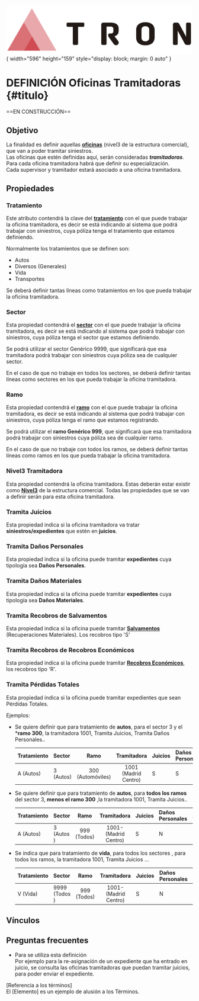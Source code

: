 ![Imagen LOGO](./00-Imagen/logo-TRON.png){ width="596" height="159" style="display: block; margin: 0 auto" }

# DEFINICIÓN Oficinas Tramitadoras {#titulo}

==EN CONSTRUCCIÓN==  

## **Objetivo** 
La finalidad es definir aquellas __[oficinas][nivel3]__ (nivel3 de la estructura comercial), que van a poder tramitar siniestros.   
Las oficinas que estén definidas aquí, serán consideradas **_tramitadoras_**.  
Para cada oficina tramitadora habrá que definir su especialización.  
Cada supervisor y tramitador estará asociado a una oficina tramitadora.
 
[nivel3]:<../../../../../../01-TRON/01-Documentacion/01-Modulos/01-Comunes/01-Definicion/02-Estructura-Comercial/DEFINICION-Nivel3-Estructura-Comercial.md#titulo>

## **Propiedades**

### **Tratamiento**
Este atributo contendrá la clave del __[tratamiento][tratamientos]__ con el que puede trabajar la oficina tramitadora, es decir se está indicando al sistema que podrá trabajar con siniestros, cuya póliza tenga el tratamiento que estamos definiendo. 

Normalmente los tratamientos que se definen son:  

- Autos
- Diversos (Generales)
- Vida
- Transportes  

Se deberá definir tantas líneas como tratamientos en los que pueda trabajar la oficina tramitadora.

[tratamientos]:<../../../../../../../01-TRON/01-Documentacion/01-Modulos/01-Comunes/01-Definicion/04-Estructura-Producto/DEFINICION-de-Tratamiento.md#titulo>

### **Sector**
Esta propiedad contendrá el __[sector][sector]__ con el que puede trabajar la oficina tramitadora, es decir se está indicando al sistema que podrá trabajar con siniestros, cuya póliza tenga el sector que estamos definiendo. 

Se podrá utilizar el sector Genérico 9999, que significará que esa tramitadora podrá trabajar con siniestros cuya póliza sea de cualquier sector.   

En el caso de que no trabaje en todos los sectores, se deberá definir tantas líneas como sectores en los que pueda trabajar la oficina tramitadora.  

[sector]:<../../../../../.././../01-TRON/01-Documentacion/01-Modulos/01-Comunes/01-Definicion/04-Estructura-Producto/DEFINICION-de-Sector.md#titulo>

### **Ramo**
Esta propiedad contendrá el **[ramo][ramo]** con el que puede trabajar la oficina tramitadora, es decir se está indicando al sistema que podrá trabajar con siniestros, cuya póliza tenga el ramo que estamos registrando. 

Se podrá utilizar el **ramo Genérico 999**, que significará que esa tramitadora podrá trabajar con siniestros cuya póliza sea de cualquier ramo.   


En el caso de que no trabaje con todos los ramos, se deberá definir tantas líneas como ramos en los que pueda trabajar la oficina tramitadora.  

[ramo]:<../../../../../.././../01-TRON/01-Documentacion/01-Modulos/01-Comunes/01-Definicion/04-Estructura-Producto/DEFINICION-Ramo-Tecnico.md#titulo>

### **Nivel3 Tramitadora**
Esta propiedad contendrá la oficina tramitadora. Estas deberán estar existir como **[Nivel3][nivel3]** de la estructura comercial. Todas las propiedades que se van a definir serán para esta oficina tramitadora.


### **Tramita Juicios**
Esta propiedad indica si la oficina tramitadora va tratar **siniestros/expedientes** que estén en **juicios**.

### **Tramita Daños Personales**
Esta propiedad indica si la oficina puede tramitar **expedientes** cuya tipología sea **Daños Personales**.

### **Tramita Daños Materiales**
Esta propiedad indica si la oficina puede tramitar **expedientes** cuya tipología sea **Daños Materiales**.

### **Tramita Recobros de Salvamentos**
Esta propiedad indica si la oficina puede tramitar __[Salvamentos][recobros]__  (Recuperaciones Materiales). Los recobros tipo 'S'



### **Tramita Recobros de Recobros Económicos**
Esta propiedad indica si la oficina puede tramitar __[Recobros Económicos][recobros]__, los recobros tipo 'R'.


[recobros]:<../102-Tipo-de-Expediente/DEFINIR-Tipo-Expediente.md#tipo-de-recobro>

### **Tramita Pérdidas Totales**
Esta propiedad indica si la oficina puede tramitar expedientes que sean Pérdidas Totales.

Ejemplos:
 
- Se quiere definir que para tratamiento de **autos**, para el sector 3 y  el ***ramo 300**,  la tramitadora 1001, Tramita Juicios, Tramita Daños Personales..  


    |Tratamiento |Sector|Ramo|Tramitadora|Juicios|Daños Personales|...|
    |---|---|:---:|:---:|---|---|---|
    |A (Autos)|3 (Autos) |300 (Automóviles)| 1001 (Madrid Centro)|S|S|


- Se quiere definir que para tratamiento de **autos**, para **todos los ramos** del sector 3, **menos el ramo 300** ,la tramitadora 1001, Tramita Juicios..  


    |Tratamiento |Sector|Ramo|Tramitadora|Juicios|Daños Personales|...|
    |---|---|:---:|:---:|---|---|---|
    |A (Autos)|3 (Autos ) |999 (Todos)| 1001-(Madrid Centro)|S|N|..

- Se indica que para tratamiento de **vida**, para todos los sectores , para todos los ramos, la tramitadora 1001, Tramita Juicios ...

    |Tratamiento |Sector|Ramo|Tramitadora|Juicios|Daños Personales|...|
    |---|---|:---:|:---:|---|---|---|
    |V (Vida)|9999 (Todos ) |999 (Todos)| 1001-(Madrid Centro)|S|N|..

## Vínculos

## Preguntas frecuentes
- Para se utiliza esta definición  
    Por ejemplo para la re-asignación de un expediente que ha entrado en juicio, se consulta las oficinas tramitadoras que puedan tramitar juicios, para poder enviar el expediente.


[Referencia a los términos]  
El [Elemento] es un ejemplo de alusión a los Términos.
 


